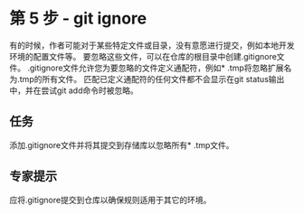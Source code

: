 # 第 5 步 - git ignore
有的时候，作者可能对于某些特定文件或目录，没有意愿进行提交，例如本地开发环境的配置文件等。 要忽略这些文件，可以在仓库的根目录中创建.gitignore文件。
.gitignore文件允许您为要忽略的文件定义通配符，例如* .tmp将忽略扩展名为.tmp的所有文件。
匹配已定义通配符的任何文件都不会显示在git status输出中，并在尝试git add命令时被忽略。

## 任务
添加.gitignore文件并将其提交到存储库以忽略所有* .tmp文件。

## 专家提示
应将.gitignore提交到仓库以确保规则适用于其它的环境。
